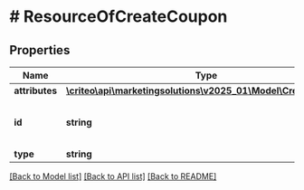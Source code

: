 # # ResourceOfCreateCoupon

## Properties

Name | Type | Description | Notes
------------ | ------------- | ------------- | -------------
**attributes** | [**\criteo\api\marketingsolutions\v2025_01\Model\CreateCoupon**](CreateCoupon.md) |  | [optional]
**id** | **string** | Unique identifier of this resource. | [optional]
**type** | **string** |  | [optional]

[[Back to Model list]](../../README.md#models) [[Back to API list]](../../README.md#endpoints) [[Back to README]](../../README.md)
